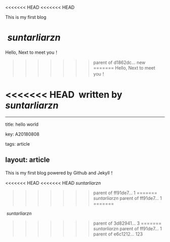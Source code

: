 <<<<<<< HEAD
<<<<<<< HEAD


This is my first blog 



​                                                                                           *suntarliarzn*
=======
Hello, Next to meet you！
>>>>>>> parent of d1862dc... new
=======
Hello, Next to meet you！

<<<<<<< HEAD
​                                                                               written  by *suntarliarzn*
=======
---
title: hello world

key: A20180808

tags: article

layout: article 
---

This is my first blog powered by Github and Jekyll！



<<<<<<< HEAD
<<<<<<< HEAD
​                                                                                           *suntarliarzn*
>>>>>>> parent of ff91de7... 1
=======
​                                                                                           *suntarliarzn*
>>>>>>> parent of ff91de7... 1
=======


​                                                                                           *suntarliarzn*
>>>>>>> parent of 3d82941... 3
=======
​                                                                                           *suntarliarzn*
>>>>>>> parent of ff91de7... 1
>>>>>>> parent of e6c1212... 123
